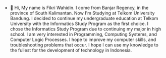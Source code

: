- 👋 Hi, My name is Fikri Wahidin. I come from Banjar Regency, in the province of South Kalimantan. Now I'm Studying at Telkom University Bandung. 
I decided to continue my undergraduate education at Telkom University with the Informatics Study Program as the first choice. 
I chose the Informatics Study Program due to continuing my major in high school. 
I am very interested in Programming, Computing Systems, and Computer Logic Processes. 
I hope to improve my computer skills, and troubleshooting problems that occur. 
I hope I can use my knowledge to the fullest for the development of technology in Indonesia.

<!---
Fikri645/Fikri645 is a ✨ special ✨ repository because its `README.md` (this file) appears on your GitHub profile.
You can click the Preview link to take a look at your changes.
--->
